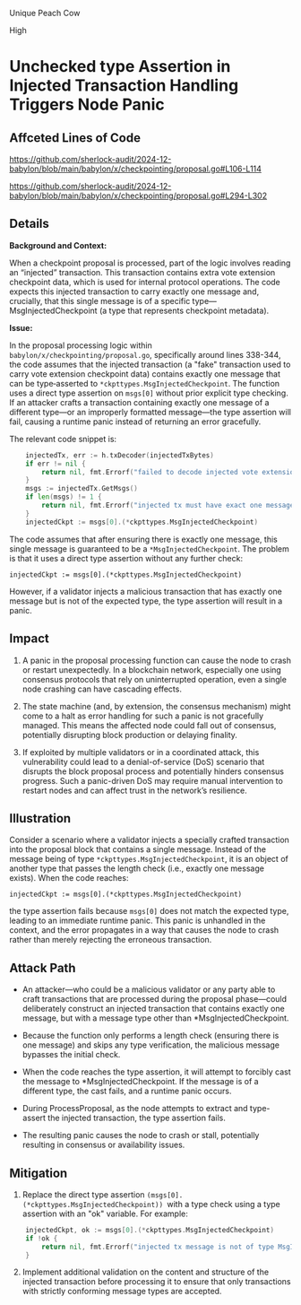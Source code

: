 Unique Peach Cow

High

# Unchecked type Assertion in Injected Transaction Handling Triggers Node Panic

## Affceted Lines of Code

https://github.com/sherlock-audit/2024-12-babylon/blob/main/babylon/x/checkpointing/proposal.go#L106-L114

https://github.com/sherlock-audit/2024-12-babylon/blob/main/babylon/x/checkpointing/proposal.go#L294-L302

## Details

**Background and Context:**

When a checkpoint proposal is processed, part of the logic involves reading an “injected” transaction. This transaction contains extra vote extension checkpoint data, which is used for internal protocol operations.
The code expects this injected transaction to carry exactly one message and, crucially, that this single message is of a specific type—MsgInjectedCheckpoint (a type that represents checkpoint metadata).

**Issue:**

In the proposal processing logic within `babylon/x/checkpointing/proposal.go`, specifically around lines 338-344, the code assumes that the injected transaction (a "fake" transaction used to carry vote extension checkpoint data) contains exactly one message that can be type‐asserted to `*ckpttypes.MsgInjectedCheckpoint`. The function uses a direct type assertion on `msgs[0]` without prior explicit type checking. If an attacker crafts a transaction containing exactly one message of a different type—or an improperly formatted message—the type assertion will fail, causing a runtime panic instead of returning an error gracefully.

The relevant code snippet is:

```go
	injectedTx, err := h.txDecoder(injectedTxBytes)
	if err != nil {
		return nil, fmt.Errorf("failed to decode injected vote extension tx: %w", err)
	}
	msgs := injectedTx.GetMsgs()
	if len(msgs) != 1 {
		return nil, fmt.Errorf("injected tx must have exact one message, got %d", len(msgs))
	}
	injectedCkpt := msgs[0].(*ckpttypes.MsgInjectedCheckpoint)
```

The code assumes that after ensuring there is exactly one message, this single message is guaranteed to be a `*MsgInjectedCheckpoint`. The problem is that it uses a direct type assertion without any further check:

`injectedCkpt := msgs[0].(*ckpttypes.MsgInjectedCheckpoint)`

However, if a validator injects a malicious transaction that has exactly one message but is not of the expected type, the type assertion will result in a panic.


## Impact

1. A panic in the proposal processing function can cause the node to crash or restart unexpectedly. In a blockchain network, especially one using consensus protocols that rely on uninterrupted operation, even a single node crashing can have cascading effects.

2. The state machine (and, by extension, the consensus mechanism) might come to a halt as error handling for such a panic is not gracefully managed. This means the affected node could fall out of consensus, potentially disrupting block production or delaying finality.

3. If exploited by multiple validators or in a coordinated attack, this vulnerability could lead to a denial-of-service (DoS) scenario that disrupts the block proposal process and potentially hinders consensus progress.
Such a panic-driven DoS may require manual intervention to restart nodes and can affect trust in the network’s resilience.

## Illustration

Consider a scenario where a validator injects a specially crafted transaction into the proposal block that contains a single message. Instead of the message being of type `*ckpttypes.MsgInjectedCheckpoint`, it is an object of another type that passes the length check (i.e., exactly one message exists). When the code reaches:

`injectedCkpt := msgs[0].(*ckpttypes.MsgInjectedCheckpoint)`

the type assertion fails because `msgs[0]` does not match the expected type, leading to an immediate runtime panic. This panic is unhandled in the context, and the error propagates in a way that causes the node to crash rather than merely rejecting the erroneous transaction.

## Attack Path

- An attacker—who could be a malicious validator or any party able to craft transactions that are processed during the proposal phase—could deliberately construct an injected transaction that contains exactly one message, but with a message type other than *MsgInjectedCheckpoint.

- Because the function only performs a length check (ensuring there is one message) and skips any type verification, the malicious message bypasses the initial check.

- When the code reaches the type assertion, it will attempt to forcibly cast the message to *MsgInjectedCheckpoint. If the message is of a different type, the cast fails, and a runtime panic occurs.

- During ProcessProposal, as the node attempts to extract and type-assert the injected transaction, the type assertion fails.

- The resulting panic causes the node to crash or stall, potentially resulting in consensus or availability issues.


## Mitigation

1. Replace the direct type assertion `(msgs[0].(*ckpttypes.MsgInjectedCheckpoint)) `with a type check using a type assertion with an "ok" variable. For example:

```go
	injectedCkpt, ok := msgs[0].(*ckpttypes.MsgInjectedCheckpoint)
	if !ok {
		return nil, fmt.Errorf("injected tx message is not of type MsgInjectedCheckpoint")
	}
```

2. Implement additional validation on the content and structure of the injected transaction before processing it to ensure that only transactions with strictly conforming message types are accepted.

